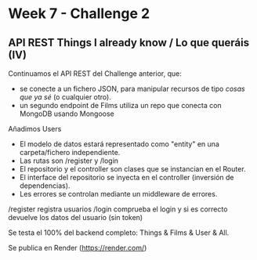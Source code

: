 # Week 7 - Challenge 2

## API REST Things I already know / Lo que queráis (IV)

Continuamos el API REST del Challenge anterior, que:

- se conecte a un fichero JSON, para manipular recursos de tipo _cosas que ya sé_ (o cualquier otro).
- un segundo endpoint de Films utiliza un repo que conecta con MongoDB usando Mongoose

Añadimos Users

- El modelo de datos estará representado como "entity" en una carpeta/fichero independiente.
- Las rutas son /register y /login
- El repositorio y el controller son clases que se instancian en el Router.
- El interface del repositorio se inyecta en el controller (inversión de dependencias).
- Les errores se controlan mediante un middleware de errores.

/register registra usuarios
/login comprueba el login y si es correcto devuelve los datos del usuario (sin token)

Se testa el 100% del backend completo: Things & Films & User & All.

Se publica en Render (https://render.com/)
